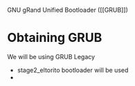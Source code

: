 GNU gRand Unified Bootloader ([[GRUB]])
# Obtaining GRUB
We will be using GRUB Legacy 
- stage2_eltorito bootloader will be used 
- 
